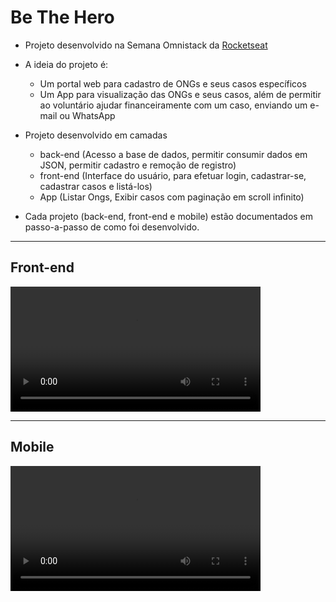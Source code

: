 <h1>Be The Hero</h1>

- Projeto desenvolvido na Semana Omnistack da [Rocketseat](https://rocketseat.com.br)

- A ideia do projeto é:
    - Um portal web para cadastro de ONGs e seus casos específicos 
    - Um App para visualização das ONGs e seus casos, além de permitir ao voluntário ajudar financeiramente com um caso, enviando um e-mail ou WhatsApp

- Projeto desenvolvido em camadas
    - back-end (Acesso a base de dados, permitir consumir dados em JSON, permitir cadastro e remoção de registro)
    - front-end (Interface do usuário, para efetuar login, cadastrar-se, cadastrar casos e listá-los)
    - App (Listar Ongs, Exibir casos com paginação  em scroll infinito)

- Cada projeto (back-end, front-end e mobile) estão documentados em passo-a-passo de como foi desenvolvido.

---

<h2>Front-end</h2>

<video width="400" controls>
  <source src="./repo/front_end.mp4" type="video/mp4">
  Your browser does not support HTML5 video.
</video>

---

<h2>Mobile</h2>

<video width="400" controls>
  <source src="./repo/mobile.mp4" type="video/mp4">
  Your browser does not support HTML5 video.
</video>

